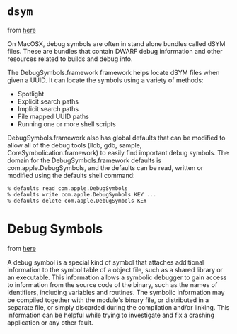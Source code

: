 # `dsym`

from [here](https://lldb.llvm.org/symbols.html)

On MacOSX, debug symbols are often in stand alone bundles called dSYM files.
These are bundles that contain DWARF debug information and other resources
related to builds and debug info.

The DebugSymbols.framework framework helps locate dSYM files when given a UUID.
It can locate the symbols using a variety of methods:

* Spotlight
* Explicit search paths
* Implicit search paths
* File mapped UUID paths
* Running one or more shell scripts

DebugSymbols.framework also has global defaults that can be modified to allow
all of the debug tools (lldb, gdb, sample, CoreSymbolication.framework) to
easily find important debug symbols.  The domain for the DebugSymbols.framework
defaults is com.apple.DebugSymbols, and the defaults can be read, written or
modified using the defaults shell command:

    % defaults read com.apple.DebugSymbols
    % defaults write com.apple.DebugSymbols KEY ...  
    % defaults delete com.apple.DebugSymbols KEY

# Debug Symbols    

from [here](https://en.wikipedia.org/wiki/Debug_symbol)

A debug symbol is a special kind of symbol that attaches additional information
to the symbol table of a object file, such as a shared library or an
executable. This information allows a symbolic debugger to gain access to
information from the source code of the binary, such as the names of
identifiers, including variables and routines.  The symbolic information may be
compiled together with the module's binary file, or distributed in a separate
file, or simply discarded during the compilation and/or linking.  This
information can be helpful while trying to investigate and fix a crashing
application or any other fault.
